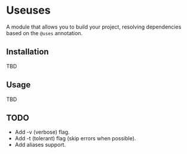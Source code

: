 # Useuses
A module that allows you to build your project, resolving dependencies based on the `@uses` annotation.

## Installation
TBD

## Usage
TBD

## TODO
* Add -v (verbose) flag.
* Add -t (tolerant) flag (skip errors when possible).
* Add aliases support.
